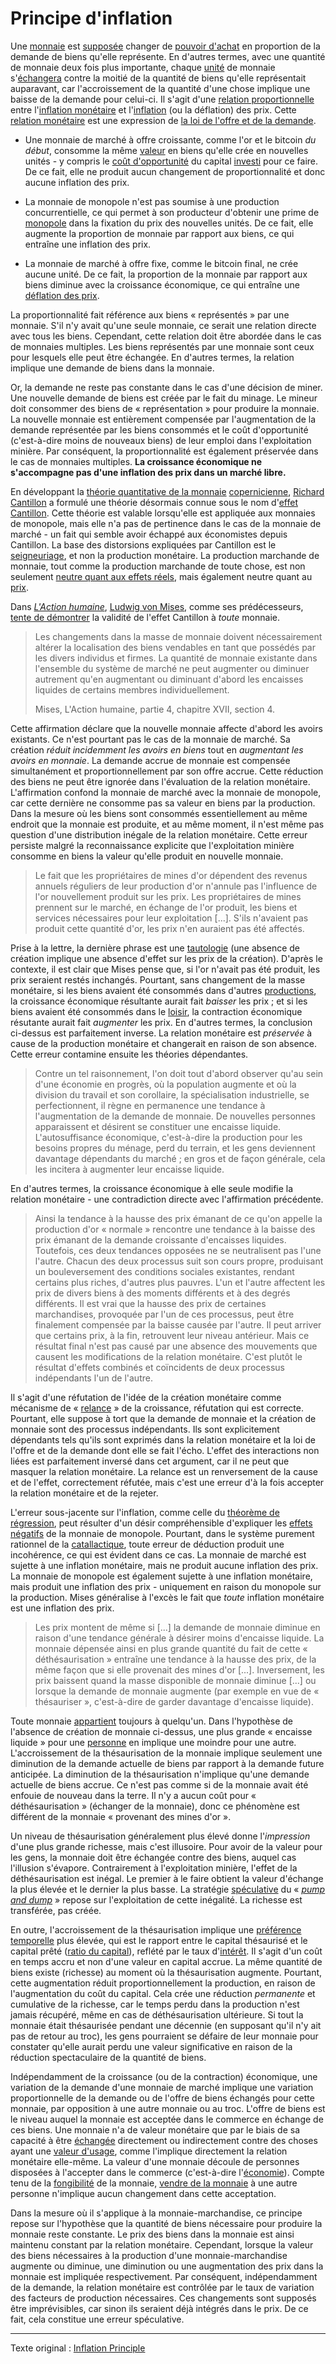 Principe d'inflation
====================

Une [monnaie](ch005-money-taxonomy.md) est [supposée](https://mises.org/library/man-economy-and-state-power-and-market/html/p/1107) changer de [pouvoir d'achat](https://fr.wikipedia.org/wiki/Pouvoir_d%27achat) en proportion de la demande de biens qu'elle représente. En d'autres termes, avec une quantité de monnaie deux fois plus importante, chaque [unité](ch101-glossary.md#unité) de monnaie s'[échangera](ch101-glossary.md#commerce) contre la moitié de la quantité de biens qu'elle représentait auparavant, car l'accroissement de la quantité d'une chose implique une baisse de la demande pour celui-ci. Il s'agit d'une [relation proportionnelle](https://fr.wikipedia.org/wiki/Proportionnalit%C3%A9) entre l'[inflation monétaire](https://fr.wikipedia.org/wiki/Inflation) et l'[inflation](https://fr.wikipedia.org/wiki/Inflation) (ou la déflation) des prix. Cette [relation monétaire](https://mises.org/library/human-action-0/html/pp/778) est une expression de [la loi de l'offre et de la demande](https://fr.wikipedia.org/wiki/Offre_et_demande).

* Une monnaie de marché à offre croissante, comme l'or et le bitcoin *du début*, consomme la même [valeur](ch101-glossary.md#valeur) en biens qu'elle crée en nouvelles unités - y compris le [coût d'opportunité](https://fr.wikipedia.org/wiki/Co%C3%BBt_d%27opportunit%C3%A9) du capital [investi](ch101-glossary.md#prêter) pour ce faire. De ce fait, elle ne produit aucun changement de proportionnalité et donc aucune inflation des prix.

* La monnaie de monopole n'est pas soumise à une production concurrentielle, ce qui permet à son producteur d'obtenir une prime de [monopole](https://mises.org/library/man-economy-and-state-power-and-market/html/pp/1054) dans la fixation du prix des nouvelles unités. De ce fait, elle augmente la proportion de monnaie par rapport aux biens, ce qui entraîne une inflation des prix.

* La monnaie de marché à offre fixe, comme le bitcoin final, ne crée aucune unité. De ce fait, la proportion de la monnaie par rapport aux biens diminue avec la croissance économique, ce qui entraîne une [déflation des prix](https://fr.wikipedia.org/wiki/D%C3%A9flation).

La proportionnalité fait référence aux biens « représentés » par une monnaie. S'il n'y avait qu'une seule monnaie, ce serait une relation directe avec tous les biens. Cependant, cette relation doit être abordée dans le cas de monnaies multiples. Les biens représentés par une monnaie sont ceux pour lesquels elle peut être échangée. En d'autres termes, la relation implique une demande de biens dans la monnaie.

Or, la demande ne reste pas constante dans le cas d'une décision de miner. Une nouvelle demande de biens est créée par le fait du minage. Le mineur doit consommer des biens de « représentation » pour produire la monnaie. La nouvelle monnaie est entièrement compensée par l'augmentation de la demande représentée par les biens consommés et le coût d'opportunité (c'est-à-dire moins de nouveaux biens) de leur emploi dans l'exploitation minière. Par conséquent, la proportionnalité est également préservée dans le cas de monnaies multiples. **La croissance économique ne s'accompagne pas d'une inflation des prix dans un marché libre.**

En développant la [théorie quantitative de la monnaie](https://fr.wikipedia.org/wiki/Th%C3%A9orie_quantitative_de_la_monnaie) [copernicienne](https://fr.wikipedia.org/wiki/Nicolas_Copernic), [Richard Cantillon](https://fr.wikipedia.org/wiki/Richard_Cantillon) a formulé une théorie désormais connue sous le nom d'[effet Cantillon](https://fr.wikipedia.org/wiki/Richard_Cantillon#L'effet_Cantillon). Cette théorie est valable lorsqu'elle est appliquée aux monnaies de monopole, mais elle n'a pas de pertinence dans le cas de la monnaie de marché - un fait qui semble avoir échappé aux économistes depuis Cantillon. La base des distorsions expliquées par Cantillon est le [seigneuriage](https://fr.wikipedia.org/wiki/Seigneuriage), et non la production monétaire. La production marchande de monnaie, tout comme la production marchande de toute chose, est non seulement [neutre quant aux effets réels](https://www.wikiberal.org/wiki/Neutralit%C3%A9#Neutralit.C3.A9_de_la_monnaie), mais également neutre quant au [prix](ch101-glossary.md#prix).

Dans [*L'Action humaine*](https://fr.wikipedia.org/wiki/L%27Action_humaine,_trait%C3%A9_d%27%C3%A9conomie), [Ludwig von Mises](https://fr.wikipedia.org/wiki/Ludwig_von_Mises), comme ses prédécesseurs, [tente de démontrer](https://mises.org/library/human-action-0/html/pp/778) la validité de l'effet Cantillon à *toute* monnaie.

> Les changements dans la masse de monnaie doivent nécessairement altérer la localisation des biens vendables en tant que possédés par les divers individus et firmes. La quantité de monnaie existante dans l'ensemble du
système de marché ne peut augmenter ou diminuer autrement qu'en augmentant ou diminuant d'abord les encaisses liquides de certains membres individuellement. 
>
> Mises, L'Action humaine, partie 4, chapitre XVII, section 4.

Cette affirmation déclare que la nouvelle monnaie affecte d'abord les avoirs existants. Ce n'est pourtant pas le cas de la monnaie de marché. Sa création *réduit incidemment les avoirs en biens* tout en *augmentant les avoirs en monnaie*. La demande accrue de monnaie est compensée simultanément et proportionnellement par son offre accrue. Cette réduction des biens ne peut être ignorée dans l'évaluation de la relation monétaire. L'affirmation confond la monnaie de marché avec la monnaie de monopole, car cette dernière ne consomme pas sa valeur en biens par la production. Dans la mesure où les biens sont consommés essentiellement au même endroit que la monnaie est produite, et au même moment, il n'est même pas question d'une distribution inégale de la relation monétaire. Cette erreur persiste malgré la reconnaissance explicite que l'exploitation minière consomme en biens la valeur qu'elle produit en nouvelle monnaie.

> Le fait que les propriétaires de mines d'or dépendent des revenus annuels réguliers de leur production d'or n'annule pas l'influence de l'or nouvellement produit sur les prix. Les propriétaires de mines prennent sur le marché, en échange de l'or produit, les biens et services nécessaires pour leur exploitation [...]. S'ils n'avaient pas produit cette quantité d'or, les prix n'en auraient pas été affectés. 

Prise à la lettre, la dernière phrase est une [tautologie](https://fr.wikipedia.org/wiki/Tautologie) (une absence de création implique une absence d'effet sur les prix de la création). D'après le contexte, il est clair que Mises pense que, si l'or n'avait pas été produit, les prix seraient restés inchangés. Pourtant, sans changement de la masse monétaire, si les biens avaient été consommés dans d'autres [productions](ch007-production-and-consumption.md), la croissance économique résultante aurait fait *baisser* les prix ; et si les biens avaient été consommés dans le [loisir](ch008-labor-and-leisure.md), la contraction économique résutante aurait fait *augmenter* les prix. En d'autres termes, la conclusion ci-dessus est parfaitement inverse. La relation monétaire est *préservée* à cause de la production monétaire et changerait en raison de son absence. Cette erreur contamine ensuite les théories dépendantes.

> Contre un tel raisonnement, l'on doit tout d'abord observer qu'au sein d'une économie en progrès, où la population augmente et où la division du travail et son corollaire, la spécialisation industrielle, se perfectionnent, il règne en permanence une tendance à l'augmentation de la demande de monnaie. De nouvelles personnes apparaissent et désirent se constituer une encaisse liquide. L'autosuffisance économique, c'est-à-dire la production pour les besoins propres du ménage, perd du terrain, et les gens deviennent davantage dépendants du marché ; en gros et de façon générale, cela les incitera à augmenter leur encaisse liquide.

En d'autres termes, la croissance économique à elle seule modifie la relation monétaire - une contradiction directe avec l'affirmation précédente.

> Ainsi la tendance à la hausse des prix émanant de ce qu'on appelle la production d'or « normale » rencontre une tendance à la baisse des prix émanant de la demande croissante d'encaisses liquides. Toutefois, ces deux tendances opposées ne se neutralisent pas l'une l'autre. Chacun des deux processus suit son cours propre, produisant un bouleversement des conditions sociales existantes, rendant certains plus riches, d'autres plus pauvres. L'un et l'autre affectent les prix de divers biens à des moments différents et à des degrés différents. Il est vrai que la hausse des prix de certaines marchandises, provoquée par l'un de ces processus, peut être finalement compensée par la baisse causée par l'autre. Il peut arriver que certains prix, à la fin, retrouvent leur niveau antérieur. Mais ce résultat final n'est pas causé par une absence des mouvements que causent les modifications de la relation monétaire. C'est plutôt le résultat d'effets combinés et coïncidents de deux processus indépendants l'un de l'autre.

Il s'agit d'une réfutation de l'idée de la création monétaire comme mécanisme de « [relance](https://fr.wikipedia.org/wiki/Politique_de_relance) » de la croissance, réfutation qui est correcte. Pourtant, elle suppose à tort que la demande de monnaie et la création de monnaie sont des processus indépendants. Ils sont explicitement dépendants tels qu'ils sont exprimés dans la relation monétaire et la loi de l'offre et de la demande dont elle se fait l'écho. L'effet des interactions non liées est parfaitement inversé dans cet argument, car il ne peut que masquer la relation monétaire. La relance est un renversement de la cause et de l'effet, correctement réfutée, mais c'est une erreur d'à la fois accepter la relation monétaire et de la rejeter.

L'erreur sous-jacente sur l'inflation, comme celle du [théorème de régression](ch074-regression-fallacy.md), peut résulter d'un désir compréhensible d'expliquer les [effets négatifs](https://fr.wikipedia.org/wiki/Seigneuriage) de la monnaie de monopole. Pourtant, dans le système purement rationnel de la [catallactique](https://fr.wikipedia.org/wiki/Catallaxie), toute erreur de déduction produit une incohérence, ce qui est évident dans ce cas. La monnaie de marché est sujette à une inflation monétaire, mais ne produit aucune inflation des prix. La monnaie de monopole est également sujette à une inflation monétaire, mais produit une inflation des prix - uniquement en raison du monopole sur la production. Mises généralise à l'excès le fait que *toute* inflation monétaire est une inflation des prix.

> Les prix montent de même si [...] la demande de monnaie diminue en raison d'une tendance générale à désirer moins d'encaisse liquide. La monnaie dépensée ainsi en plus grande quantité du fait de cette « déthésaurisation » entraîne une tendance à la hausse des prix, de la même façon que si elle provenait des mines d'or [...]. Inversement, les prix baissent quand la masse disponible de monnaie diminue [...] ou lorsque la demande de monnaie augmente (par exemple en vue de « thésauriser », c'est-à-dire de garder davantage d'encaisse liquide).

Toute monnaie [appartient](ch101-glossary.md#propriétaire) toujours à quelqu'un. Dans l'hypothèse de l'absence de création de monnaie ci-dessus, une plus grande « encaisse liquide » pour une [personne](ch101-glossary.md#ch101-glossary.md#personne) en implique une moindre pour une autre. L'accroissement de la thésaurisation de la monnaie implique seulement une diminution de la demande actuelle de biens par rapport à la demande future anticipée. La diminution de la thésaurisation n'implique qu'une demande actuelle de biens accrue. Ce n'est pas comme si de la monnaie avait été enfouie de nouveau dans la terre. Il n'y a aucun coût pour « déthésaurisation » (échanger de la monnaie), donc ce phénomène est différent de la monnaie « provenant des mines d'or ».

Un niveau de thésaurisation généralement plus élevé donne l'*impression* d'une plus grande richesse, mais c'est illusoire. Pour avoir de la valeur pour les gens, la monnaie doit être échangée contre des biens, auquel cas l'illusion s'évapore. Contrairement à l'exploitation minière, l'effet de la déthésaurisation est inégal. Le premier à le faire obtient la valeur d'échange la plus élevée et le dernier la plus basse. La stratégie [spéculative](ch092-speculative-consumption.md) du « [*pump and dump*](https://fr.wikipedia.org/wiki/Pump_and_dump) » repose sur l'exploitation de cette inégalité. La richesse est transférée, pas créée.

En outre, l'accroissement de la thésaurisation implique une [préférence temporelle](ch085-time-preference-fallacy.md) plus élevée, qui est le rapport entre le capital thésaurisé et le capital prêté ([ratio du capital](ch091-saving-relation.md)), reflété par le taux d'[intérêt](ch101-glossary.md#intérêt). Il s'agit d'un coût en temps accru et non d'une valeur en capital accrue. La même quantité de biens existe (richesse) au moment où la thésaurisation augmente. Pourtant, cette augmentation réduit proportionnellement la production, en raison de l'augmentation du coût du capital. Cela crée une réduction *permanente* et cumulative de la richesse, car le temps perdu dans la production n'est jamais récupéré, même en cas de déthésaurisation ultérieure. Si tout la monnaie était thésaurisée pendant une décennie (en supposant qu'il n'y ait pas de retour au troc), les gens pourraient se défaire de leur monnaie pour constater qu'elle aurait perdu une valeur significative en raison de la réduction spectaculaire de la quantité de biens.

Indépendamment de la croissance (ou de la contraction) économique, une variation de la demande d'une monnaie de marché implique une variation proportionnelle de la demande ou de l'offre de biens échangés pour cette monnaie, par opposition à une autre monnaie ou au troc. L'offre de biens est le niveau auquel la monnaie est acceptée dans le commerce en échange de ces biens. Une monnaie n'a de valeur monétaire que par le biais de sa capacité à être [échangée](ch101-glossary.md#échange) directement ou indirectement contre des choses ayant une [valeur d'usage](https://fr.wikipedia.org/wiki/Valeur_d%27usage), comme l'implique directement la relation monétaire elle-même. La valeur d'une monnaie découle de personnes disposées à l'accepter dans le commerce (c'est-à-dire l'[économie](ch101-glossary.md#économie)). Compte tenu de la [fongibilité](https://fr.wikipedia.org/wiki/Bien_fongible) de la monnaie, [vendre de la monnaie](ch049-dumping-fallacy.md) à une autre personne n'implique aucun changement dans cette acceptation.

Dans la mesure où il s'applique à la monnaie-marchandise, ce principe repose sur l'hypothèse que la quantité de biens nécessaire pour produire la monnaie reste constante. Le prix des biens dans la monnaie est ainsi maintenu constant par la relation monétaire. Cependant, lorsque la valeur des biens nécessaires à la production d'une monnaie-marchandise augmente ou diminue, une diminution ou une augmentation des prix dans la monnaie est impliquée respectivement. Par conséquent, indépendamment de la demande, la relation monétaire est contrôlée par le taux de variation des facteurs de production nécessaires. Ces changements sont supposés être imprévisibles, car sinon ils seraient déjà intégrés dans le prix. De ce fait, cela constitue une erreur spéculative.

---

Texte original : [Inflation Principle](https://github.com/libbitcoin/libbitcoin-system/wiki/Inflation-Principle)